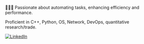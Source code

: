 
👨🏻‍💻 Passionate about automating tasks, enhancing efficiency and performance. 

Proficient in C++, Python, OS, Network, DevOps, quantitative research/trade.

[![LinkedIn](https://img.shields.io/badge/-LinkedIn-blue?style=flat-square&logo=Linkedin&logoColor=white&link=https://www.linkedin.com/in/zizheng-wang-228159266/)](https://www.linkedin.com/in/zizheng-wang-228159266/)








